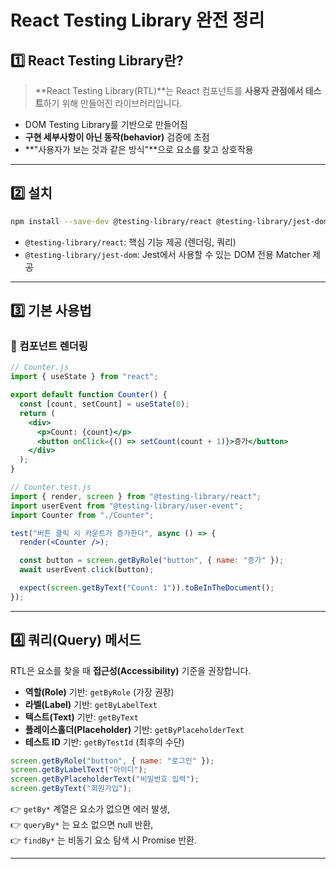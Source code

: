 # React Testing Library 완전 정리

## 1️⃣ React Testing Library란?
> **React Testing Library(RTL)**는 React 컴포넌트를 **사용자 관점에서 테스트**하기 위해 만들어진 라이브러리입니다.

- DOM Testing Library를 기반으로 만들어짐
- **구현 세부사항이 아닌 동작(behavior)** 검증에 초점
- **"사용자가 보는 것과 같은 방식"**으로 요소를 찾고 상호작용

---

## 2️⃣ 설치
```bash
npm install --save-dev @testing-library/react @testing-library/jest-dom
```

- `@testing-library/react`: 핵심 기능 제공 (렌더링, 쿼리)
- `@testing-library/jest-dom`: Jest에서 사용할 수 있는 DOM 전용 Matcher 제공

---

## 3️⃣ 기본 사용법

### 🔹 컴포넌트 렌더링
```jsx
// Counter.js
import { useState } from "react";

export default function Counter() {
  const [count, setCount] = useState(0);
  return (
    <div>
      <p>Count: {count}</p>
      <button onClick={() => setCount(count + 1)}>증가</button>
    </div>
  );
}
```

```jsx
// Counter.test.js
import { render, screen } from "@testing-library/react";
import userEvent from "@testing-library/user-event";
import Counter from "./Counter";

test("버튼 클릭 시 카운트가 증가한다", async () => {
  render(<Counter />);

  const button = screen.getByRole("button", { name: "증가" });
  await userEvent.click(button);

  expect(screen.getByText("Count: 1")).toBeInTheDocument();
});
```

---

## 4️⃣ 쿼리(Query) 메서드
RTL은 요소를 찾을 때 **접근성(Accessibility)** 기준을 권장합니다.
- **역할(Role)** 기반: `getByRole` (가장 권장)
- **라벨(Label)** 기반: `getByLabelText`
- **텍스트(Text)** 기반: `getByText`
- **플레이스홀더(Placeholder)** 기반: `getByPlaceholderText`
- **테스트 ID** 기반: `getByTestId` (최후의 수단)

```jsx
screen.getByRole("button", { name: "로그인" });
screen.getByLabelText("아이디");
screen.getByPlaceholderText("비밀번호 입력");
screen.getByText("회원가입");
```

👉 `getBy*` 계열은 요소가 없으면 에러 발생,  
👉 `queryBy*` 는 요소 없으면 null 반환,  
👉 `findBy*` 는 비동기 요소 탐색 시 Promise 반환.  

---